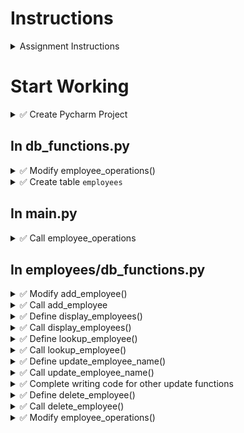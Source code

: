 # Instructions

<details>
  <summary>
    Assignment Instructions
  </summary>
 
- We maintain employee inventory, by writing code to accomplish the following operations using SQL statements     
  - Add Employee
  - Lookup Employee
  - Update Name
  - Update Department
  - Update Salary
  - Delete Employee
  - Display Employees

- Download [pretty print module](https://github.com/suchialex/pretty-print/blob/main/suchi_pretty_print.py)
- Here is a link to [Chapter 14 Tutorial](https://github.com/suchialex/CINS3002-Tutorial/blob/main/tutorial/Ch14.md)

</details>


# Start Working

<details>
  <summary>
    ✅ Create Pycharm Project
  </summary>

  - Create project
  - Create main.py and copy contents of main.py from previous assignment
  - Create a folder `hw11`
  - Inside hw11 copy contents of validations.py
  - Inside hw11 create new file db_functions.py
  - Copy code from class_functions.py from previous assignment hw10 (from employees folder)
</details>

## In db_functions.py

<details>
  <summary>
    ✅ Modify employee_operations()
  </summary>

  - Remove the function call to file_to_dictionary() 
  - Open connection to database named hw11/employees.db (import the required package)  
    ⏩ Refer to Tutorial 14-5 a,b
  - Get the cursor for the connection ⏩ Refer to Tutorial 14-5c
  - Comment out the rest of the code (we will uncomment as we need it)
</details>


<details>
  <summary>
    ✅ Create table <code>employees</code>
  </summary>

  - In employee_operations function, after getting the cursor
  - Write statement to create table named `employees` only if it doesn't exist (⏩ Refer to 14-6e)
  - Columns are as follows
    - empid - integer and primary key
    - name - text
    - department - text
    - salary - real number
    - email - text
  - Commit the changes (⏩ Refer to 14-5e)
</details>


## In main.py

<details>
  <summary>
    ✅ Call employee_operations
  </summary>

  - Import the db_functions module
  - Call employee operations inside main body
</details>


## In employees/db_functions.py


<details>
<summary>
  ✅ Modify add_employee()
</summary>

  - It accepts two parameters, connection and cursor
  - It doesn't return anything
  - In the function body:
    - After getting employee name, department, salary, email using the validate functions in validations.py
    - Create a tuple of the above values (⏩ Refer to Tutorial 7-27c)
    - Write a parametrized statement to insert these values into the table `employees` (⏩ Refer to 14-7e)
    - Using the cursor, execute this by passing this statement and tuple as parameters      
    💡 We don't need to generate next ID and insert it because the database does it for us 
    - Commit the changes (⏩ Refer to 14-5e)  
    🚩 Make sure the number of elements in the tuple match the number of `?`

</details>


<details>
<summary>
  ✅ Call add_employee
</summary>

  - Uncomment the appropriate if-elif-else block to call add_employee function
  - Make sure to pass the connection and cursor as arguments
  - Execute code to make sure there are no errors
</details>


<details>
<summary>
  ✅ Define display_employees()
</summary>

  - It accepts one parameter, cursor
  - It returns nothing
  - In function body:
    - Write a SQL statement that selects all the rows from the table `employees` (⏩ Refer to 14-8a) 
    - Execute that statement using the cursor that is passed as the parameter
    - Get the rows using fetchall and store in a variable
    - This is a list of tuples or multi-dimensional list  
    Use `suchi_print` to see how the data looks like    
    - Using a for loop, print each data element
    - Use appropriate alignment and width to fit your data  
    💡 Hint: Check out the display_employees function in multilist_functions.py
</details>


<details>
<summary>
  ✅ Call display_employees()
</summary>
  
  - Uncomment the appropriate if-elif-else block to call display_employees function
  - Make sure to pass the cursor as argument
  - Execute code to see if employees are printed correctly
</details>



<details>
<summary>
  ✅ Define lookup_employee()
</summary>

  - It accepts parameters, cursor, empid   
  - It returns a Boolean
  - In the body,
    - Build a parametrized SQL Select statement to select all the columns from the table `employees` and in the WHERE clause check if the empid column matches the user entered empid (⏩ Refer to 14-8d) 
    - Using the cursor, execute it by passing the statement and tuple as arguments 
    - Get the row using fetchone
    - Print each data element in a new line
</details>


<details>
<summary>
  ✅ Call lookup_employee()
</summary>

  - Uncomment the appropriate if-elif-else block to call lookup_employee function
  - Get the employee ID from the user using an input statement
  - Make sure to pass the cursor and the employee ID as arguments
  - Execute code to see if employees are looked up correctly
</details>



<details>
<summary>
  ✅ Define update_employee_name()
</summary>

  - Parameters: connection, cursor  
  - Return: None
  - In the function body:
    - Ask the user to input employee ID
    - Build a parametrized SQL Update statement (⏩ Refer to 14-9a Try this) 
    - Execute that statement using the cursor that is passed as the parameter
    - Get the rowcount using the cursor (⏩ Refer to 14-9b)
    - If the rowcount is equal to zero,
      - print `Employee Not Found`
    - Otherwise,
      - Commit the changes using the connection that is passed as the parameter (⏩ Refer to 14-5e)
      - Print `Employee Name Updated`
</details>


<details>
<summary>
  ✅ Call update_employee_name()
</summary>

  - Uncomment the appropriate if-elif-else block to call update_employee_name function
  - Make sure to pass the cursor as argument
  - Execute code to see if employee name is updated correctly
</details>


<details>
  <summary>
    ✅ Complete writing code for other update functions
  </summary>

  - update_employee_department()
  - update_employee_salary()
</details>

<details>
<summary>
  ✅ Define delete_employee()
</summary>

  - Parameters: connection, cursor  
  - Return: None
  - In the function body:
    - Build a parametrized SQL Delete statement (⏩ Refer to 14-9c)   
    - Execute that statement using the cursor that is passed as the parameter
    - Get the rowcount using the cursor (⏩ Refer to 14-9b) 
      - If the rowcount is equal to zero,
        - print `Employee Not Found`
      - Otherwise,
        - Commit the changes using the connection that is passed as the parameter (⏩ Refer to 14-5e)
        - Print `Employee Deleted`
</details>


<details>
<summary>
  ✅ Call delete_employee()
</summary>

  - Uncomment the appropriate if-elif-else block to call delete_employee function
  - Make sure to pass the cursor as argument
  - Execute code to see if employee is deleted correctly
</details>


<details>
<summary>
  ✅ Modify employee_operations()
</summary>

  - After the while loop
    - Delete the function dictionary_to_file
    - Close the database connection (⏩ Refer to 14-5f)
</details>

